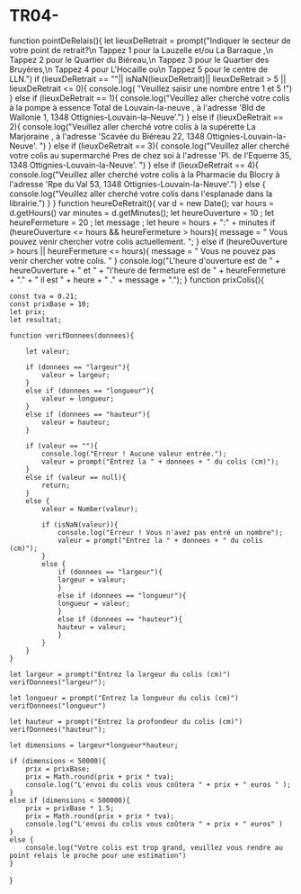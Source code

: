 # TR04-
function pointDeRelais(){
  let lieuxDeRetrait = prompt("Indiquer le secteur de votre point de retrait?\n Tappez 1 pour la Lauzelle et/ou La Barraque ,\n Tappez 2 pour le Quartier du Biéreau,\n Tappez 3 pour le Quartier des Bruyères,\n Tappez 4 pour L'Hocaille ou\n Tappez 5 pour le centre de LLN.")
  if (lieuxDeRetrait == ""||  isNaN(lieuxDeRetrait)||  lieuxDeRetrait > 5 || lieuxDeRetrait <= 0){
    console.log( "Veuillez saisir une nombre entre 1 et 5 !")
  } 
  else if (lieuxDeRetrait == 1){
    console.log("Veuillez aller cherché votre colis à la pompe à essence Total de Louvain-la-neuve , à l'adresse 'Bld de Wallonie 1, 1348 Ottignies-Louvain-la-Neuve'.")
  }
  else if (lieuxDeRetrait == 2){
    console.log("Veuillez aller cherché votre colis à la supérette La Marjoraine , à l'adresse 'Scavée du Biéreau 22, 1348 Ottignies-Louvain-la-Neuve'. ")
  }
  else if (lieuxDeRetrait == 3){
    console.log("Veuillez aller cherché votre colis au supermarché Pres de chez soi à l'adresse 'Pl. de l'Equerre 35, 1348 Ottignies-Louvain-la-Neuve'. ")
  }
  else if (lieuxDeRetrait == 4){
    console.log("Veuillez aller cherché votre colis à la Pharmacie du Blocry à l'adresse 'Rpe du Val 53, 1348 Ottignies-Louvain-la-Neuve'.")
  }
  else  {
    console.log("Veuillez aller cherché votre colis dans l'esplanade dans la librairie.")
  }
}
function heureDeRetrait(){
    var d = new Date();
    var hours = d.getHours() 
    var minutes = d.getMinutes();
    let heureOuverture = 10 ; 
    let heureFermeture = 20 ;
    let message ; 
    let heure = hours + ":" + minutes 
    if (heureOuverture <= hours && heureFermeture > hours){
        message = " Vous pouvez venir chercher votre colis actuellement. ";
    }
    else if (heureOuverture > hours || heureFermeture <= hours){
        message = " Vous ne pouvez pas venir chercher votre colis. "
    }
    console.log("L'heure d'ouverture est de " + heureOuverture + " et " + "l'heure de fermeture est de " + heureFermeture + "." + " il est " + heure + " ." + message + ".");
}
function prixColis(){

    const tva = 0.21;
    const prixBase = 10;
    let prix;
    let resultat;
    
    function verifDonnees(donnees){
        
        let valeur;
        
        if (donnees == "largeur"){
            valeur = largeur;
        }
        else if (donnees == "longueur"){
            valeur = longueur;
        }
        else if (donnees == "hauteur"){
            valeur = hauteur;
        }
        
        if (valeur == ""){
            console.log("Erreur ! Aucune valeur entrée.");
            valeur = prompt("Entrez la " + donnees + " du colis (cm)");
        }
        else if (valeur == null){
            return;
        }
        else {
            valeur = Number(valeur);
            
            if (isNaN(valeur)){
                console.log("Erreur ! Vous n'avez pas entré un nombre");
                valeur = prompt("Entrez la " + donnees + " du colis (cm)");
            }
            else {
                if (donnees == "largeur"){
                largeur = valeur;
                }
                else if (donnees == "longueur"){
                longueur = valeur;
                }
                else if (donnees == "hauteur"){
                hauteur = valeur;
                }
            }
        }
    }
    
    let largeur = prompt("Entrez la largeur du colis (cm)")
    verifDonnees("largeur");
    
    let longueur = prompt("Entrez la longueur du colis (cm)")
    verifDonnees("longueur")
    
    let hauteur = prompt("Entrez la profondeur du colis (cm)")
    verifDonnees("hauteur");
    
    let dimensions = largeur*longueur*hauteur;
    
    if (dimensions < 50000){
        prix = prixBase;
        prix = Math.round(prix + prix * tva);
        console.log("L'envoi du colis vous coûtera " + prix + " euros " );
    }
    else if (dimensions < 500000){
        prix = prixBase * 1.5;
        prix = Math.round(prix + prix * tva);
        console.log("L'envoi du colis vous coûtera " + prix + " euros" )
    }
    else {
        console.log("Votre colis est trop grand, veuillez vous rendre au point relais le proche pour une estimation")
    }
}
